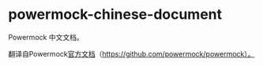 # powermock-chinese-document
Powermock 中文文档。

翻译自Powermock[官方文档](https://github.com/powermock/powermock)（https://github.com/powermock/powermock）。

